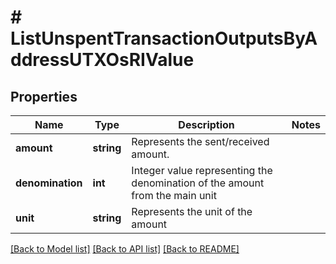 # # ListUnspentTransactionOutputsByAddressUTXOsRIValue

## Properties

Name | Type | Description | Notes
------------ | ------------- | ------------- | -------------
**amount** | **string** | Represents the sent/received amount. |
**denomination** | **int** | Integer value representing the denomination of the amount from the main unit |
**unit** | **string** | Represents the unit of the amount |

[[Back to Model list]](../../README.md#models) [[Back to API list]](../../README.md#endpoints) [[Back to README]](../../README.md)
